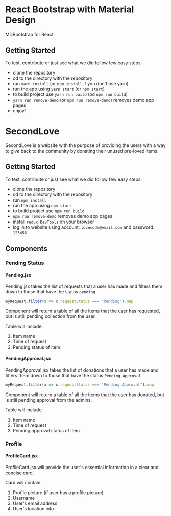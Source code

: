 # React Bootstrap with Material Design
MDBootstrap for React

## Getting Started
To test, contribute or just see what we did follow few easy steps:
- clone the repository
- cd to the directory with the repository
- run `yarn install` (or `npm install` if you don't use yarn)
- run the app using `yarn start` (or `npm start`)
- to build project use `yarn run build` (od `npm run build`)
- `yarn run remove-demo` (or `npm run remove-demo`) removes demo app pages
- enjoy!

# SecondLove
SecondLove is a website with the purpose of providing the users with a way to give back to the community by donating their unused pre-loved items.

## Getting Started
To test, contribute or just see what we did follow few easy steps:
- clone the repository
- cd to the directory with the repository
- run `npm install`
- run the app using `npm start`
- to build project use `npm run build`
- `npm run remove-demo` removes demo app pages
- install `redux DevTools` on your browser
- log in to website using account: `lovecode@email.com` and password: `123456`

## Components
### Pending Status
#### Pending.jsx
Pending.jsx takes the list of requests that a user has made and filters them down to those that have the status `pending`

```javascript
myRequest.filter(x => x.requestStatus === "Pending").map
```

Component will return a table of all the items that the user has requested, but is still pending collection from the user.

Table will include:
1. Item name
2. Time of request
3. Pending status of item

#### PendingApproval.jsx
PendingApproval.jsx takes the list of donations that a user has made and filters them down to those that have the status `Pending Approval`

```javascript
myRequest.filter(x => x.requestStatus === "Pending Approval").map
```

Component will return a table of all the items that the user has donated, but is still pending approval from the admins.

Table will include:
1. Item name
2. Time of request
3. Pending approval status of item

### Profile
#### ProfileCard.jsx
ProfileCard.jsx will provide the user's essential information in a clear and concise card.

Card will contain:
1. Profile picture (if user has a profile picture)
2. Username
3. User's email address
4. User's location info
